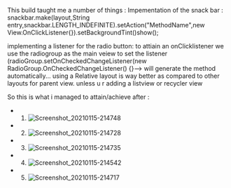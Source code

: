 This build taught me a number of things :
Impementation of the snack bar : snackbar.make(layout,String entry,snackbar.LENGTH_INDEFINITE).setAction("MethodName",new View.OnClickListener{}).setBackgroundTint()show();

implementing a listener for the radio button: to attiain an onClicklistener we use the radiogroup as the main veiew to set the listener (radioGroup.setOnCheckedChangeListener(new RadioGroup.OnCheckedChangeListener() {}--> will generate the method automatically...
using a Relative layout is way better as compared to other layouts for parent view. unless u r adding a listview or recycler view

So this is what i managed to attain/achieve after :

* 1.  ![Screenshot_20210115-214748](https://user-images.githubusercontent.com/42699812/104766732-f728f480-5762-11eb-999d-da24e2ad9419.png)
* 2. ![Screenshot_20210115-214728](https://user-images.githubusercontent.com/42699812/104766741-fb551200-5762-11eb-93de-6d121283ea50.png)
* 3. ![Screenshot_20210115-214735](https://user-images.githubusercontent.com/42699812/104766747-fe500280-5762-11eb-939e-09ea17799813.png)
* 4. ![Screenshot_20210115-214542](https://user-images.githubusercontent.com/42699812/104766750-ff812f80-5762-11eb-971e-537b5f73aaa9.png)
* 5. ![Screenshot_20210115-214717](https://user-images.githubusercontent.com/42699812/104766755-00b25c80-5763-11eb-89f8-0be3542c2a61.png)